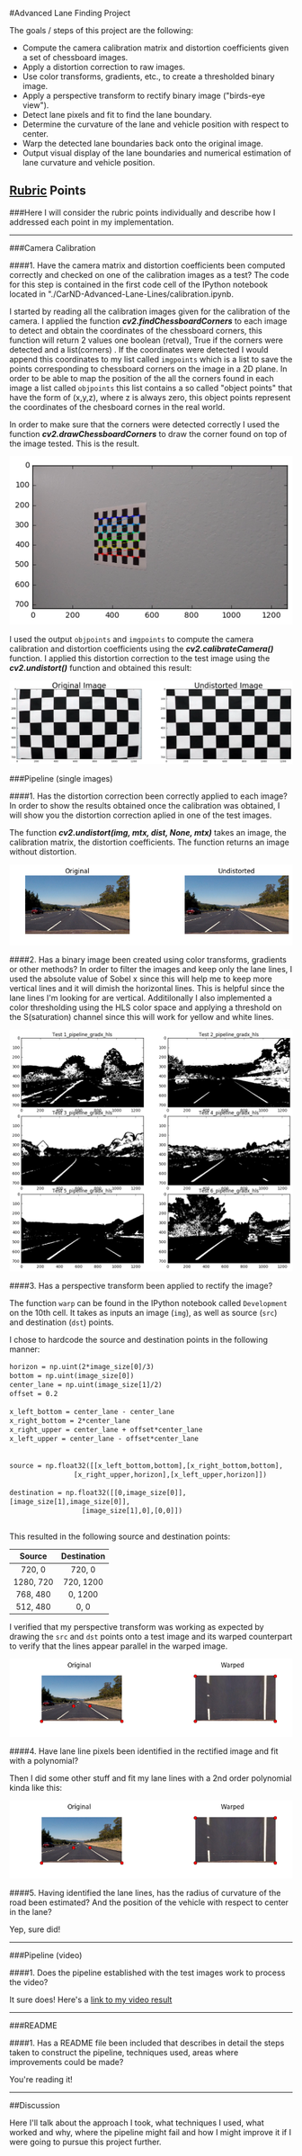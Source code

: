 #Advanced Lane Finding Project

The goals / steps of this project are the following:

* Compute the camera calibration matrix and distortion coefficients given a set of chessboard images.
* Apply a distortion correction to raw images.
* Use color transforms, gradients, etc., to create a thresholded binary image.
* Apply a perspective transform to rectify binary image ("birds-eye view").
* Detect lane pixels and fit to find the lane boundary.
* Determine the curvature of the lane and vehicle position with respect to center.
* Warp the detected lane boundaries back onto the original image.
* Output visual display of the lane boundaries and numerical estimation of lane curvature and vehicle position.

[//]: # (Image References)
[image1]: ./results/draw_chess_points.png "Chess board points"
[image2]: ./results/undistorted.png "Undistorted"
[image3]: ./results/undis_example.png "Undistortion"
[image4]: ./results/abs_sobel_hsl.png "Combining thresholds"
[image5]: ./results/warped.png "Warped"

[image10]: ./test_images/test1.jpg "Road Transformed"
[image3]: ./examples/binary_combo_example.jpg "Binary Example"
[image4]: ./examples/warped_straight_lines.jpg "Warp Example"
[image5]: ./examples/color_fit_lines.jpg "Fit Visual"
[video1]: ./project_video.mp4 "Fit Visual"

## [Rubric](https://review.udacity.com/#!/rubrics/571/view) Points
###Here I will consider the rubric points individually and describe how I addressed each point in my implementation.  

---

###Camera Calibration

####1. Have the camera matrix and distortion coefficients been computed correctly and checked on one of the calibration images as a test?
The code for this step is contained in the first code cell of the IPython notebook located in "./CarND-Advanced-Lane-Lines/calibration.ipynb.


I started by reading all the calibration images given for the calibration of the camera. I applied the function ***cv2.findChessboardCorners*** to each image to detect and obtain the coordinates of the chessboard corners, this function will return 2 values one boolean (retval), True if the corners were detected and a list(corners) . If the coordinates were detected I would append this coordinates to my list called `imgpoints` which is a list to save the points corresponding to chessboard corners on the image in a 2D plane. In order to be able to map the position of the all the corners found in each image a list called `objpoints` this list contains a so called "object points" that have the form of (x,y,z), where z is always zero, this object points represent the coordinates of the chesboard cornes in the real world. 

In order to make sure that the corners were detected correctly I used the function ***cv2.drawChessboardCorners*** to draw the corner found on top of the image tested. This is the result.

![alt text][image1]

I used the output `objpoints` and `imgpoints` to compute the camera calibration and distortion coefficients using the ***cv2.calibrateCamera()*** function.  I applied this distortion correction to the test image using the ***cv2.undistort()*** function and obtained this result: 

![alt text][image2]


###Pipeline (single images)

####1. Has the distortion correction been correctly applied to each image?
In order to show the results obtained once the calibration was obtained, I will show you the distortion correction aplied in one of the test images.

The function ***cv2.undistort(img, mtx, dist, None, mtx)*** takes an image, the calibration matrix, the distortion coefficients. The function returns an image without distortion. 

![alt text][image3]


####2. Has a binary image been created using color transforms, gradients or other methods?
In order to filter the images and keep only the lane lines, I used the absolute value of Sobel x since this will help me to keep more vertical lines and it will dimish the horizontal lines. This is helpful since the lane lines I'm looking for are vertical. Additilonally I also implemented a color thresholding using the HLS color space and applying a threshold on the S(saturation) channel since this will work for yellow and white lines.


![alt text][image4]



####3. Has a perspective transform been applied to rectify the image?

The function `warp` can be found in the IPython notebook called `Development` on the 10th cell. It takes as inputs an image (`img`), as well as source (`src`) and destination (`dst`) points.  

I chose to hardcode the source and destination points in the following manner:

```
horizon = np.uint(2*image_size[0]/3)
bottom = np.uint(image_size[0])
center_lane = np.uint(image_size[1]/2)
offset = 0.2

x_left_bottom = center_lane - center_lane
x_right_bottom = 2*center_lane
x_right_upper = center_lane + offset*center_lane
x_left_upper = center_lane - offset*center_lane


source = np.float32([[x_left_bottom,bottom],[x_right_bottom,bottom],
				[x_right_upper,horizon],[x_left_upper,horizon]])

destination = np.float32([[0,image_size[0]],[image_size[1],image_size[0]],
                  [image_size[1],0],[0,0]])


```
This resulted in the following source and destination points:

| Source        | Destination   | 
|:-------------:|:-------------:| 
| 720, 0        | 720, 0        | 
| 1280, 720     | 720, 1200     |
| 768, 480      | 0, 1200       |
| 512, 480      | 0, 0          |


I verified that my perspective transform was working as expected by drawing the `src` and `dst` points onto a test image and its warped counterpart to verify that the lines appear parallel in the warped image.

![alt text][image5]

####4. Have lane line pixels been identified in the rectified image and fit with a polynomial?

Then I did some other stuff and fit my lane lines with a 2nd order polynomial kinda like this:

![alt text][image5]

####5. Having identified the lane lines, has the radius of curvature of the road been estimated? And the position of the vehicle with respect to center in the lane?

Yep, sure did!

---

###Pipeline (video)

####1. Does the pipeline established with the test images work to process the video?

It sure does!  Here's a [link to my video result](./project_video.mp4)

---

###README

####1. Has a README file been included that describes in detail the steps taken to construct the pipeline, techniques used, areas where improvements could be made?

You're reading it!


---
##Discussion

Here I'll talk about the approach I took, what techniques I used, what worked and why, where the pipeline might fail and how I might improve it if I were going to pursue this project further.  

